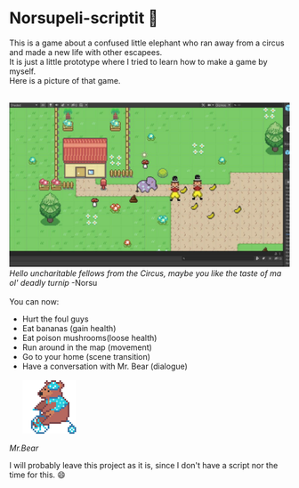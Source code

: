 # **Norsupeli-scriptit** 🐘

This is a game about a confused little elephant who ran away from a circus and made a new life with other escapees. <br>
It is just a little prototype where I tried to learn how to make a game by myself.
<br>
Here is a picture of that game.
<br>
<br>

![Norsugame](/norsegame.jpg)
_Hello uncharitable fellows from the Circus, maybe you like the taste of ma ol' deadly turnip_ -Norsu
<br>
<br>
You can now:

- Hurt the foul guys
- Eat bananas (gain health)
- Eat poison mushrooms(loose health)
- Run around in the map (movement)
- Go to your home (scene transition)
- Have a conversation with Mr. Bear (dialogue)
  <br>
  <br>
  ![Mr.Bear](https://github.com/MilicaKrivokapic/norsupeli-scripts/blob/main/karhetti.gif)

_Mr.Bear_

I will probably leave this project as it is, since I don't have a script nor the time for this. 😄
